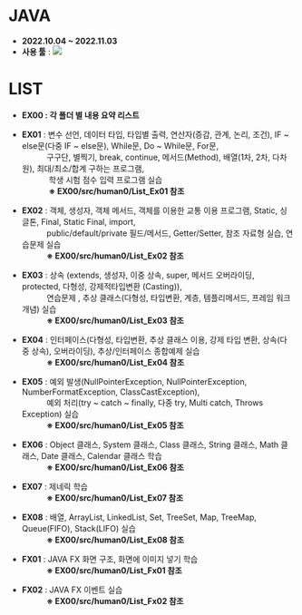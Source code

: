 # JAVA
- __2022.10.04 ~ 2022.11.03__
- __사용 툴__ : <img src="https://img.shields.io/badge/Eclipse IDE-2C2255?style=flat&logo=Eclipse IDE&logoColor=white"/>

# LIST
- __EX00 : 각 폴더 별 내용 요약 리스트__

- __EX01__ : 변수 선언, 데이터 타입, 타입별 출력, 연산자(증감, 관계, 논리, 조건), IF ~ else문(다중 IF ~ else문),
            While문, Do ~ While문, For문, <br/>&nbsp;&nbsp;&nbsp;&nbsp;&nbsp;&nbsp;&nbsp;&nbsp;&nbsp;&nbsp;
            구구단, 별찍기, break, continue, 메서드(Method), 배열(1차, 2차, 다차원), 최대/최소/합계 구하는 프로그램, <br/>&nbsp;&nbsp;&nbsp;&nbsp;&nbsp;&nbsp;&nbsp;&nbsp;&nbsp;&nbsp;&nbsp;
            학생 시험 점수 입력 프로그램 실습
            <br/>&nbsp;&nbsp;&nbsp;&nbsp;&nbsp;&nbsp;&nbsp;&nbsp;&nbsp;&nbsp;&nbsp;
            __※ EX00/src/human0/List_Ex01 참조__
    
- __EX02__ : 객체, 생성자, 객체 메서드, 객체를 이용한 교통 이용 프로그램, Static, 싱글톤, Final, Static Final, 
            import,
            <br/>&nbsp;&nbsp;&nbsp;&nbsp;&nbsp;&nbsp;&nbsp;&nbsp;&nbsp;&nbsp;
            public/default/private 필드/메서드, Getter/Setter, 참조 자료형 실습, 연습문제 실습
            <br/>&nbsp;&nbsp;&nbsp;&nbsp;&nbsp;&nbsp;&nbsp;&nbsp;&nbsp;&nbsp;
            __※ EX00/src/human0/List_Ex02 참조__

- __EX03__ : 상속 (extends, 생성자, 이중 상속, super, 메서드 오버라이딩, protected, 다형성, 강제적타입변환
            (Casting)), <br/>&nbsp;&nbsp;&nbsp;&nbsp;&nbsp;&nbsp;&nbsp;&nbsp;&nbsp;&nbsp;
            연습문제 , 추상 클래스(다형성, 타입변환, 계층, 템플리메서드, 프레임 워크 개념) 실습
            <br/>&nbsp;&nbsp;&nbsp;&nbsp;&nbsp;&nbsp;&nbsp;&nbsp;&nbsp;&nbsp;
            __※ EX00/src/human0/List_Ex03 참조__

- __EX04__ : 인터페이스(다형성, 타입변환, 추상 클래스 이용, 강제 타입 변환, 상속(다중 상속), 오버라이딩), 
            추상/인터페이스 종합예제 실습
            <br/>&nbsp;&nbsp;&nbsp;&nbsp;&nbsp;&nbsp;&nbsp;&nbsp;&nbsp;&nbsp;
            __※ EX00/src/human0/List_Ex04 참조__
    
- __EX05__ : 예외 발생(NullPointerException, NullPointerException, NumberFormatException, ClassCastException),
            <br/>&nbsp;&nbsp;&nbsp;&nbsp;&nbsp;&nbsp;&nbsp;&nbsp;&nbsp;&nbsp;
            예외 처리(try ~ catch ~ finally, 다중 try, Multi catch, Throws Exception) 실습
            <br/>&nbsp;&nbsp;&nbsp;&nbsp;&nbsp;&nbsp;&nbsp;&nbsp;&nbsp;&nbsp;
            __※ EX00/src/human0/List_Ex05 참조__

- __EX06__ : Object 클래스, System 클래스, Class 클래스, String 클래스, Math 클래스, Date 클래스, Calendar 클래스 
            학습
            <br/>&nbsp;&nbsp;&nbsp;&nbsp;&nbsp;&nbsp;&nbsp;&nbsp;&nbsp;&nbsp;
            __※ EX00/src/human0/List_Ex06 참조__

- __EX07__ : 제네릭 학습
            <br/>&nbsp;&nbsp;&nbsp;&nbsp;&nbsp;&nbsp;&nbsp;&nbsp;&nbsp;&nbsp;
            __※ EX00/src/human0/List_Ex07 참조__

- __EX08__ : 배열, ArrayList, LinkedList, Set, TreeSet, Map, TreeMap, Queue(FIFO), Stack(LIFO) 실습
            <br/>&nbsp;&nbsp;&nbsp;&nbsp;&nbsp;&nbsp;&nbsp;&nbsp;&nbsp;&nbsp;
            __※ EX00/src/human0/List_Ex08 참조__

- __FX01__ : JAVA FX 화면 구조, 화면에 이미지 넣기 학습
            <br/>&nbsp;&nbsp;&nbsp;&nbsp;&nbsp;&nbsp;&nbsp;&nbsp;&nbsp;&nbsp;
            __※ EX00/src/human0/List_Fx01 참조__

- __FX02__ : JAVA FX 이벤트 실습
            <br/>&nbsp;&nbsp;&nbsp;&nbsp;&nbsp;&nbsp;&nbsp;&nbsp;&nbsp;&nbsp;
            __※ EX00/src/human0/List_Fx02 참조__